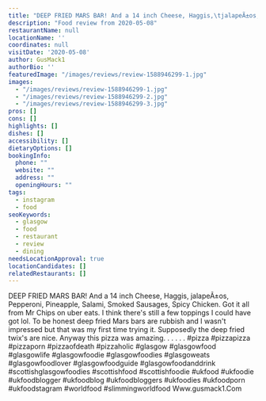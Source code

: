 ```yaml
---
title: "DEEP FRIED MARS BAR! And a 14 inch Cheese, Haggis,\tjalapeÃ±os, Pepperoni, Pineapple, Salami, Smoked Sausages, Spicy Chicken."
description: "Food review from 2020-05-08"
restaurantName: null
locationName: ''
coordinates: null
visitDate: '2020-05-08'
author: GusMack1
authorBio: ''
featuredImage: "/images/reviews/review-1588946299-1.jpg"
images:
  - "/images/reviews/review-1588946299-1.jpg"
  - "/images/reviews/review-1588946299-2.jpg"
  - "/images/reviews/review-1588946299-3.jpg"
pros: []
cons: []
highlights: []
dishes: []
accessibility: []
dietaryOptions: []
bookingInfo:
  phone: ""
  website: ""
  address: ""
  openingHours: ""
tags:
  - instagram
  - food
seoKeywords:
  - glasgow
  - food
  - restaurant
  - review
  - dining
needsLocationApproval: true
locationCandidates: []
relatedRestaurants: []
---
```


DEEP FRIED MARS BAR! And a 14 inch Cheese, Haggis,	jalapeÃ±os, Pepperoni, Pineapple, Salami, Smoked Sausages, Spicy Chicken. Got it all from Mr Chips on uber eats. I think there's still a few toppings I could have got lol. To be honest deep fried Mars bars are rubbish and I wasn't impressed but that was my first time trying it. Supposedly the deep fried twix's are nice. Anyway this pizza was amazing.
.
.
.
.
.
#pizza #pizzapizza #pizzaporn #pizzaofdeath #pizzaholic #glasgow #glasgowfood #glasgowlife #glasgowfoodie #glasgowfoodies #glasgoweats #glasgowfoodlover #glasgowfoodguide #glasgowfoodanddrink #scottishglasgowfoodies #scottishfood #scottishfoodie #ukfood #ukfoodie #ukfoodblogger #ukfoodblog #ukfoodbloggers #ukfoodies #ukfoodporn #ukfoodstagram #worldfood #slimmingworldfood
Www.gusmack1.Com
